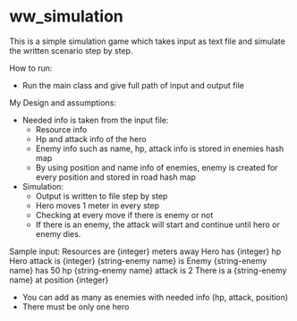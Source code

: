 # ww_simulation
This is a simple simulation game which takes input as text file and simulate the written scenario step by step.

How to run:
+ Run the main class and give full path of input and output file

My Design and assumptions:
+ Needed info is taken from the input file:
  - Resource info
  - Hp and attack info of the hero
  - Enemy info such as name, hp, attack info is stored in enemies hash map
  - By using position and name info of enemies, enemy is created for every position and stored in road hash map
+ Simulation:
  - Output is written to file step by step
  - Hero moves 1 meter in every step
  - Checking at every move if there is enemy or not
  - If there is an enemy, the attack will start and continue until hero or enemy dies.

Sample input:
Resources are {integer} meters away
Hero has {integer} hp
Hero attack is {integer}
{string-enemy name} is Enemy
{string-enemy name} has 50 hp
{string-enemy name} attack is 2
There is a {string-enemy name} at position {integer}

+ You can add as many as enemies with needed info (hp, attack, position)
+ There must be only one hero
